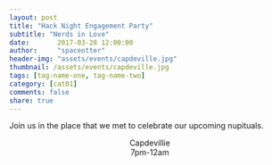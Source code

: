 ```yaml
---
layout: post
title: "Hack Night Engagement Party"
subtitle: "Nerds in Love"
date:       2017-03-28 12:00:00
author:     "spaceotter"
header-img: "assets/events/capdeville.jpg"
thumbnail: /assets/events/capdeville.jpg
tags: [tag-name-one, tag-name-two]
category: [cat01]
comments: false
share: true
---
```


Join us in the place that we met to celebrate our upcoming nupituals.

<div align="center">Capdevillie <br>
7pm-12am<br></div>
